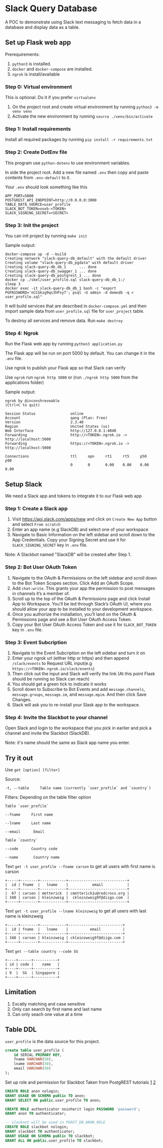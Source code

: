 # Slack Query Database

A POC to demonstrate using Slack text messaging to fetch data in a database and display data as a table.

## Set up Flask web app

Prerequirements:
1. `python3` is installed.
2. `docker` and `docker-compose` are installed.
3. `ngrok` is install/available


### Step 0: Virtual environment
This is optional. Do it if you prefer `virtualenv`
1. On the project root and create virtual environment by running `python3 -m venv venv`
2. Activate the new environment by running `source ./venv/bin/activate`

### Step 1: Install requirements
Install all required packages by running `pip install -r requirements.txt`

### Step 2: Create DotEnv file
This program use `python-dotenv` to use environment variables.

In side the project root. Add a new file named `.env` then copy and paste contents from `.env-default` to it.

Your `.env` should look something like this

```
APP_PORT=5000
POSTGREST_API_ENDPOINT=http://0.0.0.0:3000
TABLE_DATA_SOURCE=user_profile
SLACK_BOT_TOKEN=xoxb-<TOKEN>
SLACK_SIGNING_SECRET=<SECRET>
```


### Step 3: Init the project
You can init project by running `make init`

Sample output:

```
docker-compose up -d --build
Creating network "slack-query-db_default" with the default driver
Creating volume "slack-query-db_pgdata" with default driver
Creating slack-query-db_db_1      ... done
Creating slack-query-db_swagger_1 ... done
Creating slack-query-db_postgrest_1 ... done
docker cp ./skel/user_profile.sql slack-query-db_db_1:/
sleep 3
docker exec -it slack-query-db_db_1 bash -c "export PGPASSWORD='nCCGkzg9qs3hPsy7'; psql -U admin -d demodb -q < user_profile.sql"
```

It will build services that are described in `docker-compose.yml` and then import sample data from `user_profile.sql` file for `user_project` table.

To destroy all services and remove data. Run `make destroy`

### Step 4: Ngrok
Run the Flask web app by running `python3 application.py`

The Flask app will be run on port 5000 by default. You can change it in the `.env` file.

Use ngrok to publish your Flask app so that Slack can verify

Use `ngrok` run `ngrok http 5000` or (run `./ngrok http 5000` from the applications folder)

Sample output:

```
ngrok by @inconshreveable                                                                                                          (Ctrl+C to quit)
                                                                                                                                                   
Session Status                online                                                                                                               
Account                       qang (Plan: Free)                                                                                                    
Version                       2.3.40                                                                                                               
Region                        United States (us)                                                                                                   
Web Interface                 http://127.0.0.1:4040                                                                                                
Forwarding                    http://<TOKEN>.ngrok.io -> http://localhost:5000                                 
Forwarding                    https://<TOKEN>.ngrok.io -> http://localhost:5000                                
                                                                                                                                                   
Connections                   ttl     opn     rt1     rt5     p50     p90                                                                          
                              0       0       0.00    0.00    0.00    0.00  
```


## Setup Slack
We need a Slack app and tokens to integrate it to our Flask web app

### Step 1: Create a Slack app
1. Visit https://api.slack.com/apps/new and click on `Create New App` button and select `From scratch`
2. Enter an app name (e.g SlackDB) and select one of your workspace
3. Navigate to Basic Information on the left sidebar and scroll down to the App Credentials. Copy your Signing Secret and use it for `SLACK_SIGNING_SECRET` key in `.env` file.

Note: A Slackbot named "SlackDB" will be created after Step 1.

### Step 2: Bot User OAuth Token
1. Navigate to the OAuth & Permissions on the left sidebar and scroll down to the Bot Token Scopes section. Click Add an OAuth Scope.
2. Add `chat:write`. This grants your app the permission to post messages in channels it’s a member of.
3. Scroll up to the top of the OAuth & Permissions page and click Install App to Workspace. You’ll be led through Slack’s OAuth UI, where you should allow your app to be installed to your development workspace.
4. Once you authorize the installation, you’ll land on the OAuth & Permissions page and see a Bot User OAuth Access Token.
5. Copy your Bot User OAuth Access Token and use it for `SLACK_BOT_TOKEN` key in `.env` file.

### Step 3: Event Subcription
1. Navigate to the Event Subcription on the left sidebar and turn it on
2. Enter your ngrok url (either http or https) and then append `/slack/events` to Request URL input(e.g `https://<TOKEN>.ngrok.io/slack/events`)
3. Then click out the input and Slack will verify the link (At this point Flask should be running so Slack can reach)
4. You should get a green tick to indicate it works
5. Scroll down to Subscribe to Bot Events and add `message.channels`, `message.groups`, `message.im`, and `message.mpim`. And then click Save Changes.
6. Slack will ask you to re-install your Slask app to the workspace.

### Step 4: Invite the Slackbot to your channel
Open Slack and login to the workspace that you pick in earlier and pick a channel and invite the Slackbot (SlackDB).

Note: it's name should the same as Slack app name you enter.


## Try it out
Use `get [option] [filter]`

Source:


    -t, --table 	Table name (currently `user_profile` and `country`)


Filters: Depending on the table filter option
	
	Table `user_profile`
	
	--fname		First name
	
	--lname		Last name
	
	--email      Email

	Table `country`
	
	--code		Country code
	
	--name       Country name


Text `get -t user_profile --fname carson` to get all users with first name is carson
```
+-----+--------+------------+---------------------------+
|  id | fname  |   lname    |           email           |
+-----+--------+------------+---------------------------+
|  67 | carson | metterick  | cmetterick1u@redcross.org |
| 340 | carson | kleinzweig |  ckleinzweig9f@diigo.com  |
+-----+--------+------------+---------------------------+
```


Text `get -t user_profile --lname kleinzweig` to get all users with last name is kleinzweig
```
+-----+--------+------------+-------------------------+
|  id | fname  |   lname    |          email          |
+-----+--------+------------+-------------------------+
| 340 | carson | kleinzweig | ckleinzweig9f@diigo.com |
+-----+--------+------------+-------------------------+
```

Text `get --table country --code SG`
```
+----+------+-----------+
| id | code |    name   |
+----+------+-----------+
| 9  |  SG  | Singapore |
+----+------+-----------+
```

## Limitation
1. Excatly matching and case sensitive
2. Only can search by first name and last name
3. Can only seach one value at a time

## Table DDL

`user_profile` is the data source for this project.

```sql
create table user_profile (
	id SERIAL PRIMARY KEY,
	fname VARCHAR(50),
	lname VARCHAR(50),
	email VARCHAR(50)
);
```

Set up role and permission for Slackbot
Taken from PostgREST tutorials
[1](https://postgrest.org/en/stable/tutorials/tut0.html)
[2](https://postgrest.org/en/stable/tutorials/tut1.html)

```sql
CREATE ROLE anon nologin;
GRANT USAGE ON SCHEMA public TO anon;
GRANT SELECT ON public.user_profile TO anon;

CREATE ROLE authenticator noinherit login PASSWORD 'password';
GRANT anon TO authenticator;

-- slacknot will be used in PGRST_DB_ANON_ROLE
CREATE ROLE slackbot nologin;
GRANT slackbot TO authenticator;
GRANT USAGE ON SCHEMA public TO slackbot;
GRANT ALL ON public.user_profile TO slackbot;
```

